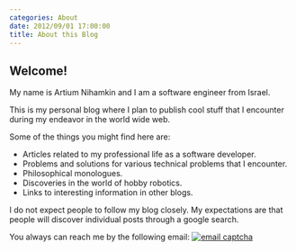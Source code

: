 ```yaml
---
categories: About
date: 2012/09/01 17:00:00
title: About this Blog
---
```


## Welcome!

My name is Artium Nihamkin and I am a software engineer from Israel.

This is my personal blog where I plan to publish cool stuff that I encounter during my endeavor in the world wide web. 

Some of the things you might find here are:

 - Articles related to my professional life as a software developer.
 - Problems and solutions for various technical problems that I encounter.
 - Philosophical monologues.
 - Discoveries in the world of hobby robotics.
 - Links to interesting information in other blogs.

I do not expect people to follow my blog closely. My expectations are that people will discover individual posts through a google search. 

You always can reach me by the following email:
[![email captcha](/~sartium/files/email2.gif)](http://captchanim.cs.technion.ac.il)
